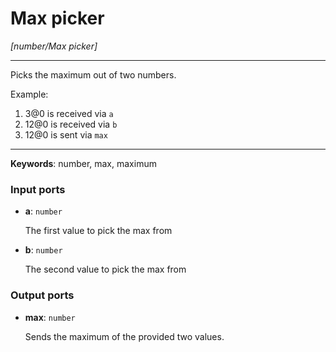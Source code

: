 # Max picker

_[number/Max picker]_

---

Picks the maximum out of two numbers.  
  
Example:  
  
1. 3@0 is received via `a`  
2. 12@0 is received via `b`  
3. 12@0 is sent via `max`  

---

__Keywords__: number, max, maximum

### Input ports

* __a__: ` number `


    The first value to pick the max from  


* __b__: ` number `


    The second value to pick the max from  

### Output ports

* __max__: ` number `


    Sends the maximum of the provided two values.  

